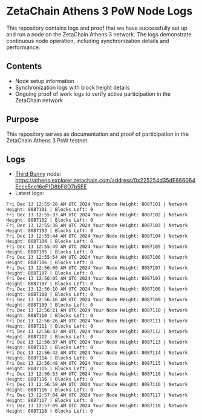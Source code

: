 # ZetaChain Athens 3 PoW Node Logs
This repository contains logs and proof that we have successfully set up and run a node on the ZetaChain Athens 3 network. The logs demonstrate continuous node operation, including synchronization details and performance.

## Contents
- Node setup information
- Synchronization logs with block height details
- Ongoing proof of work logs to verify active participation in the ZetaChain network

## Purpose
This repository serves as documentation and proof of participation in the ZetaChain Athens 3 PoW testnet.

## Logs

- [Third Bunny](https://thirdbunny.xyz/) node: https://athens.explorer.zetachain.com/address/0x225254d35dE666064Eccc5ce16eF1D8bF8D7b5EE
- Latest logs:
```
Fri Dec 13 12:55:28 AM UTC 2024 Your Node Height: 8087101 | Network Height: 8087101 | Blocks Left: 0
Fri Dec 13 12:55:33 AM UTC 2024 Your Node Height: 8087102 | Network Height: 8087102 | Blocks Left: 0
Fri Dec 13 12:55:38 AM UTC 2024 Your Node Height: 8087103 | Network Height: 8087103 | Blocks Left: 0
Fri Dec 13 12:55:44 AM UTC 2024 Your Node Height: 8087104 | Network Height: 8087104 | Blocks Left: 0
Fri Dec 13 12:55:49 AM UTC 2024 Your Node Height: 8087105 | Network Height: 8087105 | Blocks Left: 0
Fri Dec 13 12:55:54 AM UTC 2024 Your Node Height: 8087106 | Network Height: 8087106 | Blocks Left: 0
Fri Dec 13 12:56:00 AM UTC 2024 Your Node Height: 8087107 | Network Height: 8087107 | Blocks Left: 0
Fri Dec 13 12:56:05 AM UTC 2024 Your Node Height: 8087107 | Network Height: 8087107 | Blocks Left: 0
Fri Dec 13 12:56:10 AM UTC 2024 Your Node Height: 8087108 | Network Height: 8087108 | Blocks Left: 0
Fri Dec 13 12:56:16 AM UTC 2024 Your Node Height: 8087109 | Network Height: 8087109 | Blocks Left: 0
Fri Dec 13 12:56:21 AM UTC 2024 Your Node Height: 8087110 | Network Height: 8087110 | Blocks Left: 0
Fri Dec 13 12:56:26 AM UTC 2024 Your Node Height: 8087111 | Network Height: 8087111 | Blocks Left: 0
Fri Dec 13 12:56:32 AM UTC 2024 Your Node Height: 8087112 | Network Height: 8087112 | Blocks Left: 0
Fri Dec 13 12:56:37 AM UTC 2024 Your Node Height: 8087113 | Network Height: 8087113 | Blocks Left: 0
Fri Dec 13 12:56:42 AM UTC 2024 Your Node Height: 8087114 | Network Height: 8087114 | Blocks Left: 0
Fri Dec 13 12:56:48 AM UTC 2024 Your Node Height: 8087115 | Network Height: 8087115 | Blocks Left: 0
Fri Dec 13 12:56:53 AM UTC 2024 Your Node Height: 8087116 | Network Height: 8087116 | Blocks Left: 0
Fri Dec 13 12:56:58 AM UTC 2024 Your Node Height: 8087116 | Network Height: 8087116 | Blocks Left: 0
Fri Dec 13 12:57:04 AM UTC 2024 Your Node Height: 8087117 | Network Height: 8087117 | Blocks Left: 0
Fri Dec 13 12:57:09 AM UTC 2024 Your Node Height: 8087118 | Network Height: 8087118 | Blocks Left: 0
```
